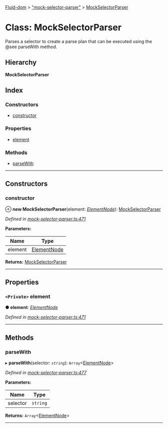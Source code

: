 [Fluid-dom](../README.md) > ["mock-selector-parser"](../modules/_mock_selector_parser_.md) > [MockSelectorParser](../classes/_mock_selector_parser_.mockselectorparser.md)

# Class: MockSelectorParser

Parses a selector to create a parse plan that can be executed using the @see parseWith method.

## Hierarchy

**MockSelectorParser**

## Index

### Constructors

* [constructor](_mock_selector_parser_.mockselectorparser.md#constructor)

### Properties

* [element](_mock_selector_parser_.mockselectorparser.md#element)

### Methods

* [parseWith](_mock_selector_parser_.mockselectorparser.md#parsewith)

---

## Constructors

<a id="constructor"></a>

###  constructor

⊕ **new MockSelectorParser**(element: *[ElementNode](_mock_document_nodes_.elementnode.md)*): [MockSelectorParser](_mock_selector_parser_.mockselectorparser.md)

*Defined in [mock-selector-parser.ts:471](https://github.com/WazzaMo/fluid-dom/blob/cb271c8/src/mock-selector-parser.ts#L471)*

**Parameters:**

| Name | Type |
| ------ | ------ |
| element | [ElementNode](_mock_document_nodes_.elementnode.md) |

**Returns:** [MockSelectorParser](_mock_selector_parser_.mockselectorparser.md)

___

## Properties

<a id="element"></a>

### `<Private>` element

**● element**: *[ElementNode](_mock_document_nodes_.elementnode.md)*

*Defined in [mock-selector-parser.ts:471](https://github.com/WazzaMo/fluid-dom/blob/cb271c8/src/mock-selector-parser.ts#L471)*

___

## Methods

<a id="parsewith"></a>

###  parseWith

▸ **parseWith**(selector: *`string`*): `Array`<[ElementNode](_mock_document_nodes_.elementnode.md)>

*Defined in [mock-selector-parser.ts:477](https://github.com/WazzaMo/fluid-dom/blob/cb271c8/src/mock-selector-parser.ts#L477)*

**Parameters:**

| Name | Type |
| ------ | ------ |
| selector | `string` |

**Returns:** `Array`<[ElementNode](_mock_document_nodes_.elementnode.md)>

___

